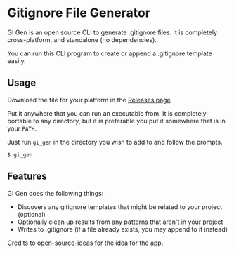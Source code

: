 # Gitignore File Generator

GI Gen is an open source CLI to generate .gitignore files. It is completely cross-platform, and
standalone (no dependencies).

You can run this CLI program to create or append a .gitignore template easily.

## Usage

Download the file for your platform in the [Releases page][releases].

Put it anywhere that you can run an executable from. It is completely portable to any directory, but
it is preferable you put it somewhere that is in your `PATH`.

Just run `gi_gen` in the directory you wish to add to and follow the prompts.

```shell
$ gi_gen
```

## Features

GI Gen does the following things:

- Discovers any gitignore templates that might be related to your project (optional)
- Optionally clean up results from any patterns that aren't in your project
- Writes to .gitignore (if a file already exists, you may append to it instead)

Credits to [open-source-ideas][osi] for the idea for the app.

[releases]: /releases/latest
[osi]: https://github.com/open-source-ideas/ideas/issues/296
